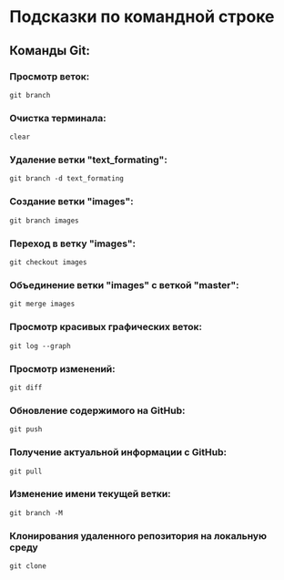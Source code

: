 # Подсказки по командной строке

## Команды Git:

### Просмотр веток:
```
git branch
```

### Очистка терминала:
```
clear
```

### Удаление ветки "text_formating":
```
git branch -d text_formating
```

### Создание ветки "images":
```
git branch images
```

### Переход в ветку "images":
```
git checkout images
```

### Объединение ветки "images" с веткой "master":
```
git merge images
```

### Просмотр красивых графических веток:
```
git log --graph
```

### Просмотр изменений:
```
git diff
```

### Обновление содержимого на GitHub:
```
git push
```

### Получение актуальной информации с GitHub:
```
git pull
```

### Изменение имени текущей ветки:
```
git branch -M
```

### Клонирования удаленного репозитория на локальную среду 
```
git clone
```